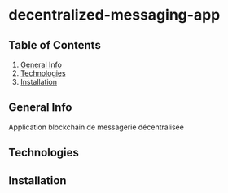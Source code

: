 # decentralized-messaging-app

## Table of Contents
1. [General Info](#general-info)
2. [Technologies](#technologies)
3. [Installation](#installation)

## General Info
Application blockchain de messagerie décentralisée

## Technologies

## Installation
